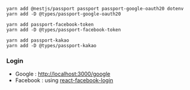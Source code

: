 ```
yarn add @nestjs/passport passport passport-google-oauth20 dotenv
yarn add -D @types/passport-google-oauth20 

yarn add passport-facebook-token
yarn add -D @types/passport-facebook-token

yarn add passport-kakao
yarn add -D @types/passport-kakao
```

### Login
- Google : <http://localhost:3000/google>
- Facebook : using [react-facebook-login](https://github.com/keppelen/react-facebook-login)

